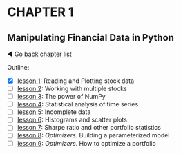 # CHAPTER 1
## Manipulating Financial Data in Python

[:arrow_backward: Go back chapter list](https://github.com/oskargicast/ml4t)

Outline:

- [x] [lesson 1](https://github.com/oskargicast/ml4t/tree/ch1-lesson1): Reading and Plotting stock data 
- [ ] [lesson 2](https://github.com/oskargicast/ml4t/tree/ch1-lesson2): Working with multiple stocks
- [ ] [lesson 3](https://github.com/oskargicast/ml4t/tree/ch1-lesson3): The power of NumPy
- [ ] [lesson 4](https://github.com/oskargicast/ml4t/tree/ch1-lesson4): Statistical analysis of time series 
- [ ] [lesson 5](https://github.com/oskargicast/ml4t/tree/ch1-lesson5): Incomplete data 
- [ ] [lesson 6](https://github.com/oskargicast/ml4t/tree/ch1-lesson6): Histograms and scatter plots 
- [ ] [lesson 7](https://github.com/oskargicast/ml4t/tree/ch1-lesson7): Sharpe ratio and other portfolio statistics
- [ ] [lesson 8](https://github.com/oskargicast/ml4t/tree/ch1-lesson8): *Optimizers*. Building a parameterized model
- [ ] [lesson 9](https://github.com/oskargicast/ml4t/tree/ch1-lesson9): *Optimizers*. How to optimize a portfolio 
